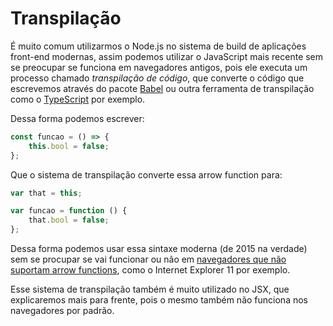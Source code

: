 # Transpilação

É muito comum utilizarmos o Node.js no sistema de build de aplicações front-end modernas, assim podemos utilizar o JavaScript mais recente sem se preocupar se funciona em navegadores antigos, pois ele executa um processo chamado *transpilação de código*, que converte o código que escrevemos através do pacote [Babel](https://babeljs.io/) ou outra ferramenta de transpilação como o [TypeScript](https://www.typescriptlang.org/) por exemplo.

Dessa forma podemos escrever:

```js
const funcao = () => {
    this.bool = false;
};
```

Que o sistema de transpilação converte essa arrow function para: 

```js
var that = this;

var funcao = function () {
    that.bool = false;
};
```

Dessa forma podemos usar essa sintaxe moderna (de 2015 na verdade) sem se procupar se vai funcionar ou não em [navegadores que não suportam arrow functions](https://caniuse.com/#feat=arrow-functions), como o Internet Explorer 11 por exemplo.

Esse sistema de transpilação também é muito utilizado no JSX, que explicaremos mais para frente, pois o mesmo também não funciona nos navegadores por padrão.
